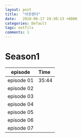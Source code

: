 ```yaml
---
layout: post
title:  "아웃랜더"
date:   2020-06-17 19:30:13 +0800
categories: Default
tags: netfilx
comments: 1
---
```



# Season1
| episode         | Time                     |
| :-------------: | :----------------------- |
| episode 01 | 35:44 |
| episode 02 | |
| episode 03 | |
| episode 04 | |
| episode 05 | |
| episode 06 | |
| episode 07 | |
